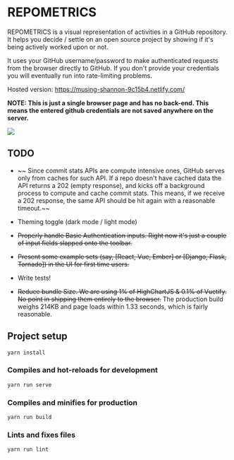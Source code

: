 # REPOMETRICS  

REPOMETRICS is a visual representation of activities in a GitHub repository. It helps you decide / settle on an open source project by showing if it's being actively worked upon or not. 

It uses your GitHub username/password to make authenticated requests from the browser directly to GitHub. If you don't provide your credentials you will eventually run into rate-limiting problems.

Hosted version: https://musing-shannon-9c15b4.netlify.com/

**NOTE: This is just a single browser page and has no back-end. This means the entered github credentials are not saved anywhere on the server.**

![](https://gitlab.com/joelewis/codemetrics/raw/master/screenshot.png)

## TODO

- ~~ Since commit stats APIs are compute intensive ones, GitHub serves only from caches for such API. If a repo doesn't have cached data the API returns a 202 (empty response), and kicks off a background process to compute and cache commit stats. This means, if we receive a 202 response, the same API should be hit again with a reasonable timeout.~~ 

- Theming toggle (dark mode / light mode)

- ~~Properly handle Basic Authentication inputs. Right now it's just a couple of input fields slapped onto the toolbar.~~

- ~~Present some example sets (say, [React, Vue, Ember] or [Django, Flask, Tornado]) in the UI for first time users.~~

- Write tests!

- ~~Reduce bundle Size. We are using 1% of HighChartJS & 0.1% of Vuetify. No point in shipping them entirely to the browser.~~ The production build weighs 214KB and page loads within 1.33 seconds, which is fairly reasonable.

## Project setup
```
yarn install
```

### Compiles and hot-reloads for development
```
yarn run serve
```

### Compiles and minifies for production
```
yarn run build
```

### Lints and fixes files
```
yarn run lint
```
